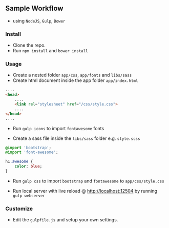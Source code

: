 ## Sample Workflow

- using `NodeJS`, `Gulp`, `Bower`

### Install

* Clone the repo.
* Run `npm install` and `bower install`

### Usage

* Create a nested folder `app/css`, `app/fonts` and `libs/sass`
* Create html document inside the app folder `app/index.html`

```html
....
<head>
	....
	<link rel="stylesheet" href="/css/style.css">
	....
</head>
....
```

* Run `gulp icons` to import `fontawesome` fonts

* Create a sass file inside the `libs/sass` folder e.g. `style.scss`
```sass
@import 'bootstrap';
@import 'font-awesome';

h1.awesome {
	color: blue;
}
```

* Run `gulp css` to import `bootstrap` and `fontawesome` to `app/css/style.css`

* Run local server with live reload @ [http://localhost:12504](http://localhost:12504) by running `gulp webserver`


### Customize

* Edit the `gulpfile.js` and setup your own settings.